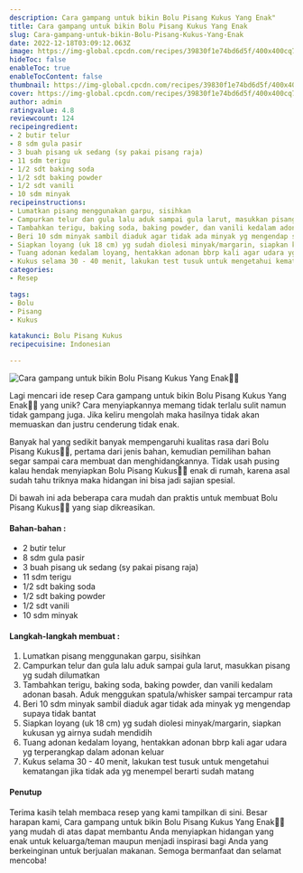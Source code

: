 ```yaml
---
description: Cara gampang untuk bikin Bolu Pisang Kukus Yang Enak"
title: Cara gampang untuk bikin Bolu Pisang Kukus Yang Enak
slug: Cara-gampang-untuk-bikin-Bolu-Pisang-Kukus-Yang-Enak
date: 2022-12-18T03:09:12.063Z
image: https://img-global.cpcdn.com/recipes/39830f1e74bd6d5f/400x400cq70/photo.jpg
hideToc: false
enableToc: true
enableTocContent: false
thumbnail: https://img-global.cpcdn.com/recipes/39830f1e74bd6d5f/400x400cq70/photo.jpg
cover: https://img-global.cpcdn.com/recipes/39830f1e74bd6d5f/400x400cq70/photo.jpg
author: admin
ratingvalue: 4.8
reviewcount: 124
recipeingredient:
- 2 butir telur
- 8 sdm gula pasir
- 3 buah pisang uk sedang (sy pakai pisang raja)
- 11 sdm terigu
- 1/2 sdt baking soda
- 1/2 sdt baking powder
- 1/2 sdt vanili
- 10 sdm minyak
recipeinstructions:
- Lumatkan pisang menggunakan garpu, sisihkan
- Campurkan telur dan gula lalu aduk sampai gula larut, masukkan pisang yg sudah dilumatkan
- Tambahkan terigu, baking soda, baking powder, dan vanili kedalam adonan basah. Aduk menggukan spatula/whisker sampai tercampur rata
- Beri 10 sdm minyak sambil diaduk agar tidak ada minyak yg mengendap supaya tidak bantat
- Siapkan loyang (uk 18 cm) yg sudah diolesi minyak/margarin, siapkan kukusan yg airnya sudah mendidih
- Tuang adonan kedalam loyang, hentakkan adonan bbrp kali agar udara yg terperangkap dalam adonan keluar
- Kukus selama 30 - 40 menit, lakukan test tusuk untuk mengetahui kematangan jika tidak ada yg menempel berarti sudah matang
categories:
- Resep

tags:
- Bolu
- Pisang
- Kukus

katakunci: Bolu Pisang Kukus
recipecuisine: Indonesian

---
```


![Cara gampang untuk bikin Bolu Pisang Kukus Yang Enak👩‍🍳](https://img-global.cpcdn.com/recipes/39830f1e74bd6d5f/400x400cq70/photo.jpg)

Lagi mencari ide resep Cara gampang untuk bikin Bolu Pisang Kukus Yang Enak👩‍🍳 yang unik? Cara menyiapkannya memang tidak terlalu sulit namun tidak gampang juga. Jika keliru mengolah maka hasilnya tidak akan memuaskan dan justru cenderung tidak enak.

Banyak hal yang sedikit banyak mempengaruhi kualitas rasa dari Bolu Pisang Kukus👩‍🍳, pertama dari jenis bahan, kemudian pemilihan bahan segar sampai cara membuat dan menghidangkannya. Tidak usah pusing kalau hendak menyiapkan Bolu Pisang Kukus👩‍🍳 enak di rumah, karena asal sudah tahu triknya maka hidangan ini bisa jadi sajian spesial.

Di bawah ini ada beberapa cara mudah dan praktis untuk membuat Bolu Pisang Kukus👩‍🍳 yang siap dikreasikan.

<!--inarticleads1-->

#### Bahan-bahan :

- 2 butir telur
- 8 sdm gula pasir
- 3 buah pisang uk sedang (sy pakai pisang raja)
- 11 sdm terigu
- 1/2 sdt baking soda
- 1/2 sdt baking powder
- 1/2 sdt vanili
- 10 sdm minyak

<!--inarticleads2-->

#### Langkah-langkah membuat :

1. Lumatkan pisang menggunakan garpu, sisihkan
1. Campurkan telur dan gula lalu aduk sampai gula larut, masukkan pisang yg sudah dilumatkan
1. Tambahkan terigu, baking soda, baking powder, dan vanili kedalam adonan basah. Aduk menggukan spatula/whisker sampai tercampur rata
1. Beri 10 sdm minyak sambil diaduk agar tidak ada minyak yg mengendap supaya tidak bantat
1. Siapkan loyang (uk 18 cm) yg sudah diolesi minyak/margarin, siapkan kukusan yg airnya sudah mendidih
1. Tuang adonan kedalam loyang, hentakkan adonan bbrp kali agar udara yg terperangkap dalam adonan keluar
1. Kukus selama 30 - 40 menit, lakukan test tusuk untuk mengetahui kematangan jika tidak ada yg menempel berarti sudah matang

#### Penutup

Terima kasih telah membaca resep yang kami tampilkan di sini. Besar harapan kami, Cara gampang untuk bikin Bolu Pisang Kukus Yang Enak👩‍🍳 yang mudah di atas dapat membantu Anda menyiapkan hidangan yang enak untuk keluarga/teman maupun menjadi inspirasi bagi Anda yang berkeinginan untuk berjualan makanan. Semoga bermanfaat dan selamat mencoba!
